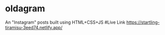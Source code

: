 # oldagram
An "Instagram" posts built using HTML+CSS+JS 
#Live Link
https://startling-tiramisu-3eed74.netlify.app/
